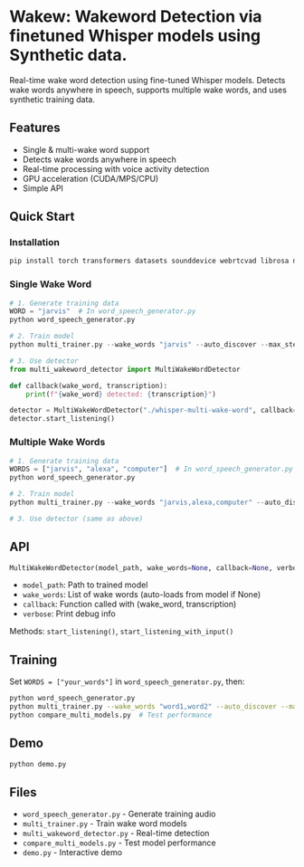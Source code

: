 # Wakew: Wakeword Detection via finetuned Whisper models using Synthetic data.

Real-time wake word detection using fine-tuned Whisper models. Detects wake words anywhere in speech, supports multiple wake words, and uses synthetic training data.

## Features

- Single & multi-wake word support
- Detects wake words anywhere in speech 
- Real-time processing with voice activity detection
- GPU acceleration (CUDA/MPS/CPU)
- Simple API

## Quick Start

### Installation

```bash
pip install torch transformers datasets sounddevice webrtcvad librosa numpy tqdm
```

### Single Wake Word

```python
# 1. Generate training data
WORD = "jarvis"  # In word_speech_generator.py
python word_speech_generator.py

# 2. Train model  
python multi_trainer.py --wake_words "jarvis" --auto_discover --max_steps 50

# 3. Use detector
from multi_wakeword_detector import MultiWakeWordDetector

def callback(wake_word, transcription):
    print(f"{wake_word} detected: {transcription}")

detector = MultiWakeWordDetector("./whisper-multi-wake-word", callback=callback)
detector.start_listening()
```

### Multiple Wake Words

```python
# 1. Generate training data
WORDS = ["jarvis", "alexa", "computer"]  # In word_speech_generator.py
python word_speech_generator.py

# 2. Train model
python multi_trainer.py --wake_words "jarvis,alexa,computer" --auto_discover --max_steps 200

# 3. Use detector (same as above)
```

## API

```python
MultiWakeWordDetector(model_path, wake_words=None, callback=None, verbose=False)
```

- `model_path`: Path to trained model
- `wake_words`: List of wake words (auto-loads from model if None)  
- `callback`: Function called with (wake_word, transcription)
- `verbose`: Print debug info

Methods: `start_listening()`, `start_listening_with_input()`

## Training

Set `WORDS = ["your_words"]` in `word_speech_generator.py`, then:

```bash
python word_speech_generator.py
python multi_trainer.py --wake_words "word1,word2" --auto_discover --max_steps 200
python compare_multi_models.py  # Test performance
```

## Demo

```bash
python demo.py
```

## Files

- `word_speech_generator.py` - Generate training audio
- `multi_trainer.py` - Train wake word models  
- `multi_wakeword_detector.py` - Real-time detection
- `compare_multi_models.py` - Test model performance
- `demo.py` - Interactive demo 

